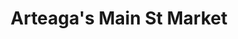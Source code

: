 ---
title: "Arteaga's Main St Market"
url: /los-banos/arteagas-main-st-market/
shop: supermarket
---